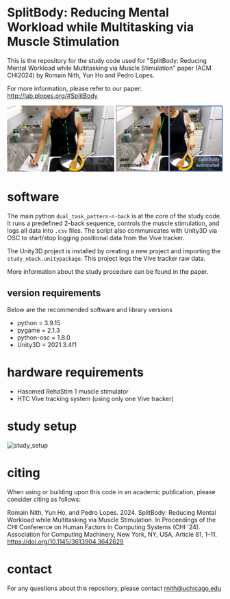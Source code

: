 # SplitBody: Reducing Mental Workload while Multitasking via Muscle Stimulation

This is the repository for the study code used for "SplitBody: Reducing Mental Workload while Multitasking via Muscle Stimulation" paper (ACM CHI2024) by Romain Nith, Yun Ho and Pedro Lopes.

For more information, please refer to our paper: http://lab.plopes.org/#SplitBody

![teaser](images/teaser.png)

# software

The main python `dual_task_pattern-n-back` is at the core of the study code. It runs a predefined 2-back sequence, controls the muscle stimulation, and logs all data into `.csv` files. The script also communicates with Unity3D via OSC to start/stop logging positional data from the Vive tracker. 

The Unity3D project is installed by creating a new project and importing the `study_nback.unitypackage`. This project logs the Vive tracker raw data.

More information about the study procedure can be found in the paper.

## version requirements

Below are the recommended software and library versions

- python = 3.9.15
- pygame = 2.1.3
- python-osc = 1.8.0
- Unity3D = 2021.3.4f1

# hardware requirements
- Hasomed RehaStim 1 muscle stimulator
- HTC Vive tracking system (using only one Vive tracker)

# study setup

![study_setup](images/study_setup.png)

# citing
When using or building upon this code in an academic publication, please consider citing as follows:

Romain Nith, Yun Ho, and Pedro Lopes. 2024. SplitBody: Reducing Mental Workload while Multitasking via Muscle Stimulation. In Proceedings of the CHI Conference on Human Factors in Computing Systems (CHI '24). Association for Computing Machinery, New York, NY, USA, Article 81, 1–11. https://doi.org/10.1145/3613904.3642629

# contact
For any questions about this repository, please contact rnith@uchicago.edu
